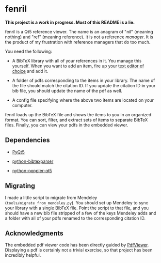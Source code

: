 fenril
======

**This project is a work in progress. Most of this README is a lie.**

fenril is a Qt5 reference viewer. The name is an anagram of "nil" (meaning nothing)
and "ref" (meaning reference). It is not a reference *manager*. It is the
product of my frustration with reference managers that do too much.

You need the following:

* A BibTeX library with all of your references in it. You manage this yourself.
  When you want to add an item, fire up your [text editor of
  choice](http://www.vim.org/) and add it.

* A folder of pdfs corresponding to the items in your library. The name of the
  file should match the citation ID. If you update the citation ID in your bib
  file, you should update the name of the pdf as well.

* A config file specifying where the above two items are located on your
  computer.

fenril loads up the BibTeX file and shows the items to you in an organized
format. You can sort, filter, and extract sets of items to separate BibTeX
files. Finally, you can view your pdfs in the embedded viewer.


Dependencies
------------

* [PyQt5](https://riverbankcomputing.com/software/pyqt/intro)

* [python-bibtexparser](https://github.com/sciunto-org/python-bibtexparser)

* [python-poppler-qt5](https://github.com/wbsoft/python-poppler-qt5)


Migrating
---------

I made a little script to migrate from Mendeley
(`tools/migrate_from_mendeley.py`). You should set up Mendeley to
sync your library with a single BibTeX file. Point the script to that file, and
you should have a new bib file stripped of a few of the keys Mendeley adds and
a folder with all of your pdfs renamed to the corresponding citation ID.


Acknowledgments
---------------

The embedded pdf viewer code has been directly guided by
[PdfViewer](http://qt-apps.org/content/show.php?content=149637). Displaying
a pdf is certainly not a trivial exercise, so that project has been incredibly
helpful.
